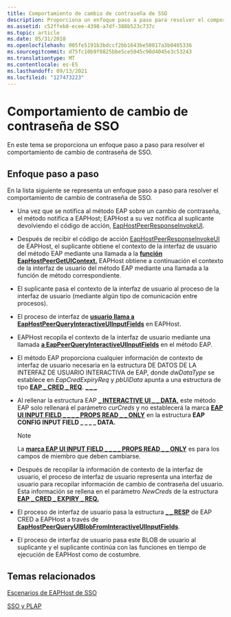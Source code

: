 ```yaml
---
title: Comportamiento de cambio de contraseña de SSO
description: Proporciona un enfoque paso a paso para resolver el comportamiento de cambio de contraseña de SSO.
ms.assetid: c52ffeb8-ecee-4398-a7df-388b523c737c
ms.topic: article
ms.date: 05/31/2018
ms.openlocfilehash: 005fe5191b3bdccf2bb1643be50817a3b0405336
ms.sourcegitcommit: d75fc10b9f0825bbe5ce5045c90d4045e3c53243
ms.translationtype: MT
ms.contentlocale: es-ES
ms.lasthandoff: 09/13/2021
ms.locfileid: "127473223"
---
```

# <a name="sso-password-change-behavior"></a>Comportamiento de cambio de contraseña de SSO

En este tema se proporciona un enfoque paso a paso para resolver el comportamiento de cambio de contraseña de SSO.

## <a name="step-by-step-approach"></a>Enfoque paso a paso

En la lista siguiente se representa un enfoque paso a paso para resolver el comportamiento de cambio de contraseña de SSO.

-   Una vez que se notifica al método EAP sobre un cambio de contraseña, el método notifica a EAPHost; EAPHost a su vez notifica al suplicante devolviendo el código de acción, [EapHostPeerResponseInvokeUI](/windows/win32/api/eaphostpeertypes/ne-eaphostpeertypes-eaphostpeerresponseaction).
-   Después de recibir el código de acción [EapHostPeerResponseInvokeUI](/windows/win32/api/eaphostpeertypes/ne-eaphostpeertypes-eaphostpeerresponseaction) de EAPHost, el suplicante obtiene el contexto de la interfaz de usuario del método EAP mediante una llamada a la [**función EapHostPeerGetUIContext.**](/previous-versions/windows/desktop/api/eappapis/nf-eappapis-eaphostpeergetuicontext) EAPHost obtiene a continuación el contexto de la interfaz de usuario del método EAP mediante una llamada a la función de método correspondiente.
-   El suplicante pasa el contexto de la interfaz de usuario al proceso de la interfaz de usuario (mediante algún tipo de comunicación entre procesos).
-   El proceso de interfaz de [**usuario llama a EapHostPeerQueryInteractiveUIInputFields**](/previous-versions/windows/desktop/api/eaphostpeerconfigapis/nf-eaphostpeerconfigapis-eaphostpeerqueryinteractiveuiinputfields) en EAPHost.
-   EAPHost recopila el contexto de la interfaz de usuario mediante una llamada [**a EapPeerQueryInteractiveUIInputFields**](/previous-versions/windows/desktop/api/eapmethodpeerapis/nf-eapmethodpeerapis-eappeerqueryinteractiveuiinputfields) en el método EAP.
-   El método EAP proporciona cualquier información de contexto de interfaz de usuario necesaria en la estructura DE DATOS DE LA INTERFAZ DE USUARIO INTERACTIVA de EAP, donde *dwDataType* se establece en *EapCredExpiryReq* y *pbUiData* apunta a una estructura de tipo [**EAP \_ CRED \_ REQ**](eap-cred-req.md). [**\_ \_ \_**](/windows/desktop/api/eaptypes/ns-eaptypes-eap_interactive_ui_data)
-   Al rellenar la estructura EAP [**\_ INTERACTIVE UI \_ \_ DATA,**](/windows/desktop/api/eaptypes/ns-eaptypes-eap_interactive_ui_data) este método EAP solo rellenará el parámetro *curCreds* y no establecerá la marca [**EAP UI INPUT FIELD \_ \_ \_ \_ PROPS READ \_ \_ ONLY**](/windows/desktop/api/eaptypes/ns-eaptypes-eap_config_input_field_data) en la estructura **EAP CONFIG INPUT FIELD \_ \_ \_ \_ DATA.**
    > [!Note]  
    > La [**marca EAP UI INPUT FIELD \_ \_ \_ \_ PROPS READ \_ \_ ONLY**](/windows/desktop/api/eaptypes/ns-eaptypes-eap_config_input_field_data) es para los campos de miembro que deben cambiarse.

     

-   Después de recopilar la información de contexto de la interfaz de usuario, el proceso de interfaz de usuario representa una interfaz de usuario para recopilar información de cambio de contraseña del usuario. Esta información se rellena en el parámetro *NewCreds* de la estructura [**EAP \_ CRED \_ EXPIRY \_ REQ.**](/windows/desktop/api/eaptypes/ns-eaptypes-eap_cred_expiry_req)
-   El proceso de interfaz de usuario pasa la estructura [**\_ \_ RESP**](eap-cred-resp.md) de EAP CRED a EAPHost a través de [**EapHostPeerQueryUIBlobFromInteractiveUIInputFields**](/previous-versions/windows/desktop/api/eaphostpeerconfigapis/nf-eaphostpeerconfigapis-eaphostpeerqueryuiblobfrominteractiveuiinputfields).
-   El proceso de interfaz de usuario pasa este BLOB de usuario al suplicante y el suplicante continúa con las funciones en tiempo de ejecución de EAPHost como de costumbre.

## <a name="related-topics"></a>Temas relacionados

<dl> <dt>

[Escenarios de EAPHost de SSO](why-eaphost-sso.md)
</dt> <dt>

[SSO y PLAP](understanding-sso-and-plap.md)
</dt> </dl>

 

 




